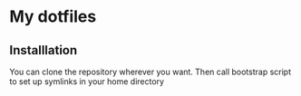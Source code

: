# My dotfiles

## Installlation

You can clone the repository wherever you want. Then call bootstrap script to set up symlinks in your home directory
